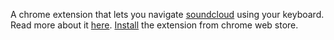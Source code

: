 A chrome extension that lets you navigate <a href='http://soundcloud.com/tracks' target='blank'>soundcloud</a> using your keyboard. Read more about it <a href='http://abhirama.wordpress.com/2012/05/10/controlling-soundcloud-from-your-keyboard/'  target='blank'>here</a>. <a href='https://chrome.google.com/webstore/detail/nopkchcbhjjeaacnipimcelfchiifaip/'  target='blank'>Install</a> the extension from chrome web store.